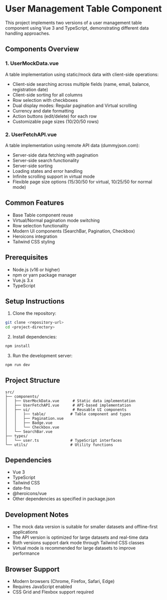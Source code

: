 # User Management Table Component

This project implements two versions of a user management table component using Vue 3 and TypeScript, demonstrating different data handling approaches.

## Components Overview

### 1. UserMockData.vue
A table implementation using static/mock data with client-side operations:
- Client-side searching across multiple fields (name, email, balance, registration date)
- Client-side sorting for all columns
- Row selection with checkboxes
- Dual display modes: Regular pagination and Virtual scrolling
- Currency and date formatting
- Action buttons (edit/delete) for each row
- Customizable page sizes (10/20/50 rows)

### 2. UserFetchAPI.vue
A table implementation using remote API data (dummyjson.com):
- Server-side data fetching with pagination
- Server-side search functionality
- Server-side sorting
- Loading states and error handling
- Infinite scrolling support in virtual mode
- Flexible page size options (15/30/50 for virtual, 10/25/50 for normal mode)

## Common Features
- Base Table component reuse
- Virtual/Normal pagination mode switching
- Row selection functionality
- Modern UI components (SearchBar, Pagination, Checkbox)
- Heroicons integration
- Tailwind CSS styling

## Prerequisites
- Node.js (v16 or higher)
- npm or yarn package manager
- Vue.js 3.x
- TypeScript

## Setup Instructions

1. Clone the repository:
```bash
git clone <repository-url>
cd <project-directory>
```

2. Install dependencies:
```bash
npm install
```

3. Run the development server:
```bash
npm run dev
```

## Project Structure
```
src/
├── components/
│   ├── UserMockData.vue      # Static data implementation
│   ├── UserFetchAPI.vue      # API-based implementation
│   ├── ui/                   # Reusable UI components
│   │   ├── table/           # Table component and types
│   │   ├── Pagination.vue
│   │   ├── Badge.vue
│   │   └── Checkbox.vue
│   └── SearchBar.vue
├── types/
│   └── user.ts              # TypeScript interfaces
└── utils/                   # Utility functions
```

## Dependencies
- Vue 3
- TypeScript
- Tailwind CSS
- date-fns
- @heroicons/vue
- Other dependencies as specified in package.json

## Development Notes
- The mock data version is suitable for smaller datasets and offline-first applications
- The API version is optimized for large datasets and real-time data
- Both versions support dark mode through Tailwind CSS classes
- Virtual mode is recommended for large datasets to improve performance

## Browser Support
- Modern browsers (Chrome, Firefox, Safari, Edge)
- Requires JavaScript enabled
- CSS Grid and Flexbox support required
